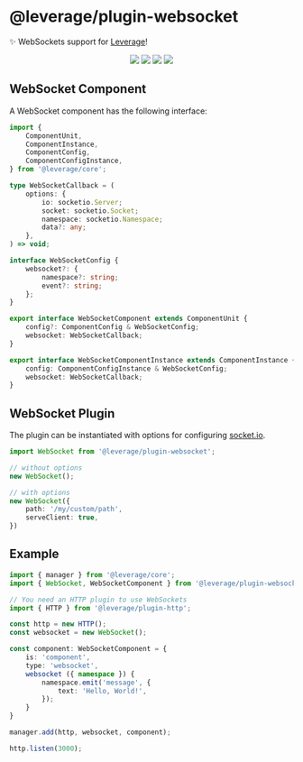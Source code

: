 # @leverage/plugin-websocket

✨ WebSockets support for [Leverage](https://github.com/jakehamilton/leverage)!

<p align="center">
    <img src="https://img.shields.io/npm/v/@leverage/plugin-websocket.svg?label=version&style=for-the-badge">
    <img src="https://img.shields.io/travis/jakehamilton/leverage-plugin-websocket.svg?style=for-the-badge">
    <img src="https://img.shields.io/badge/typescript-%5E2.9.2-brightgreen.svg?style=for-the-badge">
    <img src="https://img.shields.io/badge/%F0%9F%93%A6%F0%9F%9A%80%20semantic release-%5E15.5.2-brightgreen.svg?style=for-the-badge">
</p>

## WebSocket Component

A WebSocket component has the following interface:

```typescript
import {
    ComponentUnit,
    ComponentInstance,
    ComponentConfig,
    ComponentConfigInstance,
} from '@leverage/core';

type WebSocketCallback = (
    options: {
        io: socketio.Server;
        socket: socketio.Socket;
        namespace: socketio.Namespace;
        data?: any;
    },
) => void;

interface WebSocketConfig {
    websocket?: {
        namespace?: string;
        event?: string;
    };
}

export interface WebSocketComponent extends ComponentUnit {
    config?: ComponentConfig & WebSocketConfig;
    websocket: WebSocketCallback;
}

export interface WebSocketComponentInstance extends ComponentInstance {
    config: ComponentConfigInstance & WebSocketConfig;
    websocket: WebSocketCallback;
}
```

## WebSocket Plugin

The plugin can be instantiated with options for configuring [socket.io](https://socket.io/docs/server-api).

```typescript
import WebSocket from '@leverage/plugin-websocket';

// without options
new WebSocket();

// with options
new WebSocket({
    path: '/my/custom/path',
    serveClient: true,
})
```

## Example

```typescript
import { manager } from '@leverage/core';
import { WebSocket, WebSocketComponent } from '@leverage/plugin-websocket';

// You need an HTTP plugin to use WebSockets
import { HTTP } from '@leverage/plugin-http';

const http = new HTTP();
const websocket = new WebSocket();

const component: WebSocketComponent = {
    is: 'component',
    type: 'websocket',
    websocket ({ namespace }) {
        namespace.emit('message', {
            text: 'Hello, World!',
        });
    }
}

manager.add(http, websocket, component);

http.listen(3000);
```

